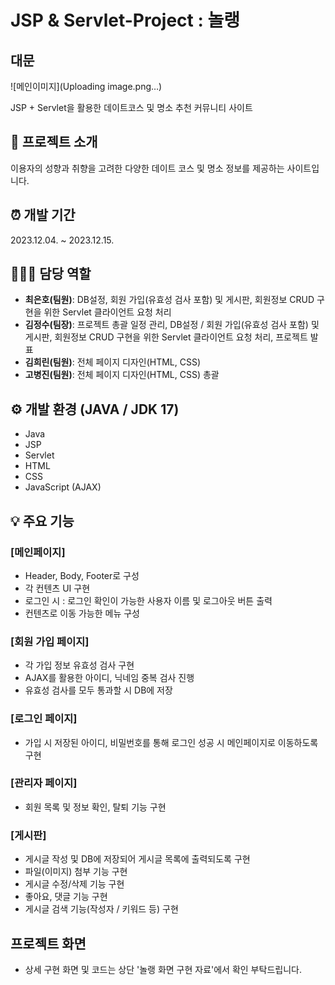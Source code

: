 # JSP & Servlet-Project : 놀랭

## 대문
![메인이미지](Uploading image.png…)


JSP + Servlet을 활용한 데이트코스 및 명소 추천 커뮤니티 사이트

## 📝 프로젝트 소개

이용자의 성향과 취향을 고려한 다양한 데이트 코스 및 명소 정보를 제공하는 사이트입니다.

## ⏰ 개발 기간

2023.12.04. ~ 2023.12.15.

## 🧑‍🤝‍🧑 담당 역할

- **최은호(팀원)**: DB설정, 회원 가입(유효성 검사 포함) 및 게시판, 회원정보 CRUD 구현을 위한 Servlet 클라이언트 요청 처리
- **김정수(팀장)**: 프로젝트 총괄 일정 관리, DB설정 / 회원 가입(유효성 검사 포함) 및 게시판, 회원정보 CRUD 구현을 위한 Servlet 클라이언트 요청 처리, 프로젝트 발표
- **김희린(팀원)**: 전체 페이지 디자인(HTML, CSS)
- **고병진(팀원)**: 전체 페이지 디자인(HTML, CSS) 총괄

## ⚙️ 개발 환경 (JAVA / JDK 17)

- Java
- JSP
- Servlet
- HTML
- CSS
- JavaScript (AJAX)

## 💡 주요 기능

### [메인페이지]

- Header, Body, Footer로 구성
- 각 컨텐츠 UI 구현
- 로그인 시 : 로그인 확인이 가능한 사용자 이름 및 로그아웃 버튼 출력
- 컨텐츠로 이동 가능한 메뉴 구성

### [회원 가입 페이지]

- 각 가입 정보 유효성 검사 구현
- AJAX를 활용한 아이디, 닉네임 중복 검사 진행
- 유효성 검사를 모두 통과할 시 DB에 저장

### [로그인 페이지]

- 가입 시 저장된 아이디, 비밀번호를 통해 로그인 성공 시 메인페이지로 이동하도록 구현

### [관리자 페이지]

- 회원 목록 및 정보 확인, 탈퇴 기능 구현

### [게시판]

- 게시글 작성 및 DB에 저장되어 게시글 목록에 출력되도록 구현
- 파일(이미지) 첨부 기능 구현
- 게시글 수정/삭제 기능 구현
- 좋아요, 댓글 기능 구현
- 게시글 검색 기능(작성자 / 키워드 등) 구현

## 프로젝트 화면

* 상세 구현 화면 및 코드는 상단 '놀랭 화면 구현 자료'에서 확인 부탁드립니다.
